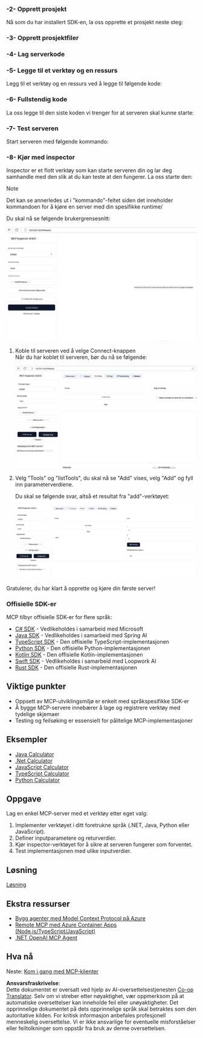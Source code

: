 <!--
CO_OP_TRANSLATOR_METADATA:
{
  "original_hash": "262e6e510f0c3fe1e36180eadcd67c33",
  "translation_date": "2025-06-02T17:36:52+00:00",
  "source_file": "03-GettingStarted/01-first-server/README.md",
  "language_code": "no"
}
-->
### -2- Opprett prosjekt

Nå som du har installert SDK-en, la oss opprette et prosjekt neste steg:

### -3- Opprett prosjektfiler

### -4- Lag serverkode

### -5- Legge til et verktøy og en ressurs

Legg til et verktøy og en ressurs ved å legge til følgende kode:

### -6- Fullstendig kode

La oss legge til den siste koden vi trenger for at serveren skal kunne starte:

### -7- Test serveren

Start serveren med følgende kommando:

### -8- Kjør med inspector

Inspector er et flott verktøy som kan starte serveren din og lar deg samhandle med den slik at du kan teste at den fungerer. La oss starte den:

> [!NOTE]
> Det kan se annerledes ut i "kommando"-feltet siden det inneholder kommandoen for å kjøre en server med din spesifikke runtime/

Du skal nå se følgende brukergrensesnitt:

![Connect](../../../../translated_images/connect.141db0b2bd05f096fb1dd91273771fd8b2469d6507656c3b0c9df4b3c5473929.no.png)

1. Koble til serveren ved å velge Connect-knappen  
   Når du har koblet til serveren, bør du nå se følgende:

   ![Connected](../../../../translated_images/connected.73d1e042c24075d386cacdd4ee7cd748c16364c277d814e646ff2f7b5eefde85.no.png)

2. Velg "Tools" og "listTools", du skal nå se "Add" vises, velg "Add" og fyll inn parameterverdiene.

   Du skal se følgende svar, altså et resultat fra "add"-verktøyet:

   ![Result of running add](../../../../translated_images/ran-tool.a5a6ee878c1369ec1e379b81053395252a441799dbf23416c36ddf288faf8249.no.png)

Gratulerer, du har klart å opprette og kjøre din første server!

### Offisielle SDK-er

MCP tilbyr offisielle SDK-er for flere språk:  
- [C# SDK](https://github.com/modelcontextprotocol/csharp-sdk) - Vedlikeholdes i samarbeid med Microsoft  
- [Java SDK](https://github.com/modelcontextprotocol/java-sdk) - Vedlikeholdes i samarbeid med Spring AI  
- [TypeScript SDK](https://github.com/modelcontextprotocol/typescript-sdk) - Den offisielle TypeScript-implementasjonen  
- [Python SDK](https://github.com/modelcontextprotocol/python-sdk) - Den offisielle Python-implementasjonen  
- [Kotlin SDK](https://github.com/modelcontextprotocol/kotlin-sdk) - Den offisielle Kotlin-implementasjonen  
- [Swift SDK](https://github.com/modelcontextprotocol/swift-sdk) - Vedlikeholdes i samarbeid med Loopwork AI  
- [Rust SDK](https://github.com/modelcontextprotocol/rust-sdk) - Den offisielle Rust-implementasjonen

## Viktige punkter

- Oppsett av MCP-utviklingsmiljø er enkelt med språkspesifikke SDK-er  
- Å bygge MCP-servere innebærer å lage og registrere verktøy med tydelige skjemaer  
- Testing og feilsøking er essensielt for pålitelige MCP-implementasjoner

## Eksempler

- [Java Calculator](../samples/java/calculator/README.md)  
- [.Net Calculator](../../../../03-GettingStarted/samples/csharp)  
- [JavaScript Calculator](../samples/javascript/README.md)  
- [TypeScript Calculator](../samples/typescript/README.md)  
- [Python Calculator](../../../../03-GettingStarted/samples/python)

## Oppgave

Lag en enkel MCP-server med et verktøy etter eget valg:  
1. Implementer verktøyet i ditt foretrukne språk (.NET, Java, Python eller JavaScript).  
2. Definer inputparametere og returverdier.  
3. Kjør inspector-verktøyet for å sikre at serveren fungerer som forventet.  
4. Test implementasjonen med ulike inputverdier.

## Løsning

[Løsning](./solution/README.md)

## Ekstra ressurser

- [Bygg agenter med Model Context Protocol på Azure](https://learn.microsoft.com/azure/developer/ai/intro-agents-mcp)  
- [Remote MCP med Azure Container Apps (Node.js/TypeScript/JavaScript)](https://learn.microsoft.com/samples/azure-samples/mcp-container-ts/mcp-container-ts/)  
- [.NET OpenAI MCP Agent](https://learn.microsoft.com/samples/azure-samples/openai-mcp-agent-dotnet/openai-mcp-agent-dotnet/)

## Hva nå

Neste: [Kom i gang med MCP-klienter](/03-GettingStarted/02-client/README.md)

**Ansvarsfraskrivelse**:  
Dette dokumentet er oversatt ved hjelp av AI-oversettelsestjenesten [Co-op Translator](https://github.com/Azure/co-op-translator). Selv om vi streber etter nøyaktighet, vær oppmerksom på at automatiske oversettelser kan inneholde feil eller unøyaktigheter. Det opprinnelige dokumentet på dets opprinnelige språk skal betraktes som den autoritative kilden. For kritisk informasjon anbefales profesjonell menneskelig oversettelse. Vi er ikke ansvarlige for eventuelle misforståelser eller feiltolkninger som oppstår fra bruk av denne oversettelsen.